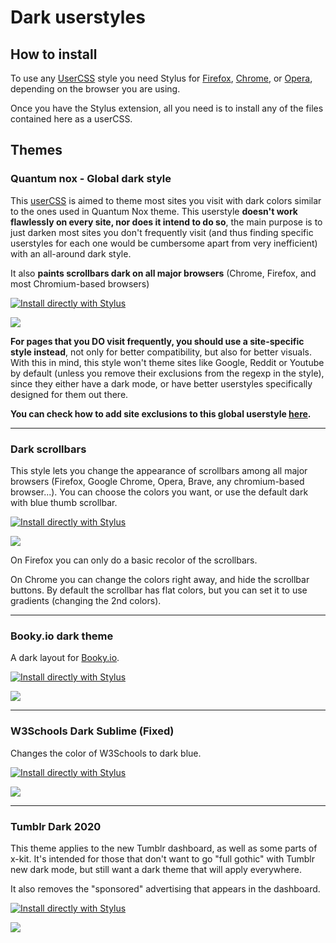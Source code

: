 # Dark userstyles

## How to install
To use any [UserCSS](https://github.com/openstyles/stylus/wiki/UserCSS) style you need Stylus for [Firefox](https://addons.mozilla.org/en-US/firefox/addon/styl-us/), [Chrome](https://chrome.google.com/webstore/detail/stylus/clngdbkpkpeebahjckkjfobafhncgmne), or [Opera](https://addons.opera.com/en-gb/extensions/details/stylus/), depending on the browser you are using.

Once you have the Stylus extension, all you need is to install any of the files contained here as a userCSS.

## Themes

### Quantum nox - Global dark style
This [userCSS](https://github.com/openstyles/stylus/wiki/UserCSS) is aimed to theme most sites you visit with dark colors similar to the ones used in Quantum Nox theme. This userstyle **doesn't work flawlessly on every site, nor does it intend to do so**, the main purpose is to just darken most sites you don't frequently visit (and thus finding specific userstyles for each one would be cumbersome apart from very inefficient) with an all-around dark style.

It also **paints scrollbars dark on all major browsers** (Chrome, Firefox, and most Chromium-based browsers)

[![Install directly with Stylus](https://img.shields.io/badge/Install%20directly%20with-Stylus-00adad.svg)](https://raw.githubusercontent.com/Izheil/Dark-userstyles/master/Global%20dark%20userstyle/Quantum%20Nox%20-%20Global%20dark%20style.user.css)

<img src="https://i.imgur.com/mbeHNQp.png">

**For pages that you DO visit frequently, you should use a site-specific style instead**, not only for better compatibility, but also for better visuals.
With this in mind, this style won't theme sites like Google, Reddit or Youtube by default (unless you remove their exclusions from the regexp in the style), since they either have a dark mode, or have better userstyles specifically designed for them out there.

**You can check how to add site exclusions to this global userstyle [here](https://github.com/Izheil/Dark-userstyles/tree/master/Global%20dark%20userstyle#how-to-add-per-site-exclusions).**

---

### Dark scrollbars

This style lets you change the appearance of scrollbars among all major browsers (Firefox, Google Chrome, Opera, Brave, any chromium-based browser...).
You can choose the colors you want, or use the default dark with blue thumb scrollbar.

[![Install directly with Stylus](https://img.shields.io/badge/Install%20directly%20with-Stylus-00adad.svg)](https://raw.githubusercontent.com/Izheil/Dark-userstyles/master/Global%20dark%20userstyle/Quantum%20Nox%20-%20Dark%20scrollbars.user.css)

<img src="https://i.imgur.com/L0rPkLr.png">

On Firefox you can only do a basic recolor of the scrollbars.

On Chrome you can change the colors right away, and hide the scrollbar buttons. By default the scrollbar has flat colors, but you can set it to use gradients (changing the 2nd colors).

---

### Booky.io dark theme

A dark layout for [Booky.io](https://booky.io/).

[![Install directly with Stylus](https://img.shields.io/badge/Install%20directly%20with-Stylus-00adad.svg)](https://raw.githubusercontent.com/Izheil/Dark-userstyles/master/Specific%20site%20themes/Booky%20dark.user.css)

<img src="https://i.imgur.com/1i6jtIV.png">

---

### W3Schools Dark Sublime (Fixed)

Changes the color of W3Schools to dark blue.

[![Install directly with Stylus](https://img.shields.io/badge/Install%20directly%20with-Stylus-00adad.svg)](https://raw.githubusercontent.com/Izheil/Dark-userstyles/master/Specific%20site%20themes/W3Schools%20Dark%20Theme.user.css)

<img src="https://i.imgur.com/w44UTMq.png">

---

### Tumblr Dark 2020

This theme applies to the new Tumblr dashboard, as well as some parts of x-kit.
It's intended for those that don't want to go "full gothic" with Tumblr new dark mode, but still want a dark theme that will apply everywhere.

It also removes the "sponsored" advertising that appears in the dashboard.

[![Install directly with Stylus](https://img.shields.io/badge/Install%20directly%20with-Stylus-00adad.svg)](https://github.com/Izheil/Dark-userstyles/raw/master/Specific%20site%20themes/Tumblr%20Dark%202020.user.css)

<img src="https://i.imgur.com/I4aKBEw.jpg">
